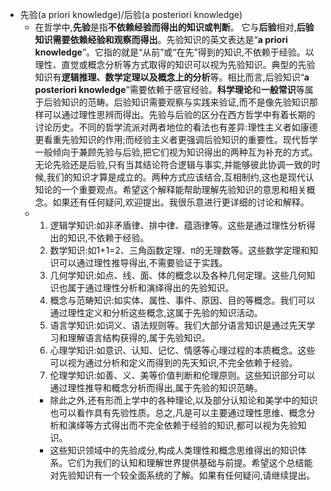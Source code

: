 * 先验(a priori knowledge)/后验(a posteriori knowledge)
    * 在哲学中,**先验**是指**不依赖经验而得出的知识或判断**。 
    它与**后验**相对,**后验知识需要依赖经验和观察而得出**。先验知识的英文表达是“**a priori knowledge**”。它指的就是“从前”或“在先”得到的知识,不依赖于经验。以理性、直觉或概念分析等方式取得的知识可以视为先验知识。典型的先验知识有**逻辑推理、数学定理以及概念上的分析**等。相比而言,后验知识“**a posteriori knowledge**”需要依赖于感官经验。**科学理论**和**一般常识**等属于后验知识的范畴。后验知识需要观察与实践来验证,而不是像先验知识那样可以通过理性思辨而得出。先验与后验的区分在西方哲学中有着长期的讨论历史。不同的哲学流派对两者地位的看法也有差异:理性主义者如康德更看重先验知识的作用;而经验主义者更强调后验知识的重要性。现代哲学一般倾向于兼顾先验与后验,把它们视为知识得出的两种互为补充的方式。无论先验还是后验,只有当其结论符合逻辑与事实,并能够彼此协调一致的时候,我们的知识才算是成立的。两种方式应该结合,互相制约,这也是现代认知论的一个重要观点。希望这个解释能帮助理解先验知识的意思和相关概念。如果还有任何疑问,欢迎提出。我很乐意进行更详细的讨论和解释。
    * 
        1. 逻辑学知识:如非矛盾律、排中律、蕴涵律等。这些是通过理性分析得出的知识,不依赖于经验。
        2. 数学知识:如1+1=2、三角函数定理、π的无理数等。这些数学定理和知识可以通过理性推导得出,不需要验证于实践。
        3. 几何学知识:如点、线、面、体的概念以及各种几何定理。这些几何知识也属于通过理性分析和演绎得出的先验知识。
        4. 概念与范畴知识:如实体、属性、事件、原因、目的等概念。我们可以通过理性定义和分析这些概念,这属于先验的知识活动。
        5. 语言学知识:如词义、语法规则等。我们大部分语言知识是通过先天学习和理解语言结构获得的,属于先验知识。
        6. 心理学知识:如意识、认知、记忆、情感等心理过程的本质概念。这些可以视为通过分析和定义而得到的先天知识,不完全依赖于经验。
        7. 伦理学知识:如善、义、美等价值判断和伦理原则。这些知识部分可以通过理性推导和概念分析而得出,属于先验的知识范畴。
        * 除此之外,还有形而上学中的各种理论,以及部分认知论和美学中的知识也可以看作具有先验性质。总之,凡是可以主要通过理性思维、概念分析和演绎等方式得出而不完全依赖于经验的知识,都可以视为先验知识。
        * 这些知识领域中的先验成分,构成人类理性和概念思维得出的知识体系。它们为我们的认知和理解世界提供基础与前提。希望这个总结能对先验知识有一个较全面系统的了解。如果有任何疑问,请继续提出。 